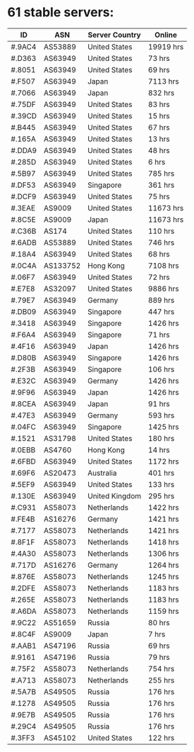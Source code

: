 # 61 stable servers:

| ID | ASN | Server Country | Online |
| ------ | ------ | ------ | ------ |
| #.9AC4 | AS53889 | United States | 19919 hrs |
| #.D363 | AS63949 | United States | 73 hrs |
| #.8051 | AS63949 | United States | 69 hrs |
| #.F507 | AS63949 | Japan | 7113 hrs |
| #.7066 | AS63949 | Japan | 832 hrs |
| #.75DF | AS63949 | United States | 83 hrs |
| #.39CD | AS63949 | United States | 15 hrs |
| #.B445 | AS63949 | United States | 67 hrs |
| #.165A | AS63949 | United States | 13 hrs |
| #.DDA9 | AS63949 | United States | 48 hrs |
| #.285D | AS63949 | United States | 6 hrs |
| #.5B97 | AS63949 | United States | 785 hrs |
| #.DF53 | AS63949 | Singapore | 361 hrs |
| #.DCF9 | AS63949 | United States | 75 hrs |
| #.3EAE | AS9009 | United States | 11673 hrs |
| #.8C5E | AS9009 | Japan | 11673 hrs |
| #.C36B | AS174 | United States | 110 hrs |
| #.6ADB | AS53889 | United States | 746 hrs |
| #.18A4 | AS63949 | United States | 68 hrs |
| #.0C4A | AS133752 | Hong Kong | 7108 hrs |
| #.06F7 | AS63949 | United States | 72 hrs |
| #.E7E8 | AS32097 | United States | 9886 hrs |
| #.79E7 | AS63949 | Germany | 889 hrs |
| #.DB09 | AS63949 | Singapore | 447 hrs |
| #.3418 | AS63949 | Singapore | 1426 hrs |
| #.F6A4 | AS63949 | Singapore | 71 hrs |
| #.4F16 | AS63949 | Japan | 1426 hrs |
| #.D80B | AS63949 | Singapore | 1426 hrs |
| #.2F3B | AS63949 | Singapore | 106 hrs |
| #.E32C | AS63949 | Germany | 1426 hrs |
| #.9F96 | AS63949 | Japan | 1426 hrs |
| #.8CEA | AS63949 | Japan | 91 hrs |
| #.47E3 | AS63949 | Germany | 593 hrs |
| #.04FC | AS63949 | Singapore | 1425 hrs |
| #.1521 | AS31798 | United States | 180 hrs |
| #.0EBB | AS4760 | Hong Kong | 14 hrs |
| #.6FBD | AS63949 | United States | 1172 hrs |
| #.69F6 | AS20473 | Australia | 401 hrs |
| #.5EF9 | AS63949 | United States | 133 hrs |
| #.130E | AS63949 | United Kingdom | 295 hrs |
| #.C931 | AS58073 | Netherlands | 1422 hrs |
| #.FE4B | AS16276 | Germany | 1421 hrs |
| #.7177 | AS58073 | Netherlands | 1421 hrs |
| #.8F1F | AS58073 | Netherlands | 1418 hrs |
| #.4A30 | AS58073 | Netherlands | 1306 hrs |
| #.717D | AS16276 | Germany | 1264 hrs |
| #.876E | AS58073 | Netherlands | 1245 hrs |
| #.2DFE | AS58073 | Netherlands | 1183 hrs |
| #.265E | AS58073 | Netherlands | 1183 hrs |
| #.A6DA | AS58073 | Netherlands | 1159 hrs |
| #.9C22 | AS51659 | Russia | 80 hrs |
| #.8C4F | AS9009 | Japan | 7 hrs |
| #.AAB1 | AS47196 | Russia | 69 hrs |
| #.9161 | AS47196 | Russia | 79 hrs |
| #.75F2 | AS58073 | Netherlands | 754 hrs |
| #.A713 | AS58073 | Netherlands | 255 hrs |
| #.5A7B | AS49505 | Russia | 176 hrs |
| #.1278 | AS49505 | Russia | 176 hrs |
| #.9E7B | AS49505 | Russia | 176 hrs |
| #.29C4 | AS49505 | Russia | 176 hrs |
| #.3FF3 | AS45102 | United States | 122 hrs |

